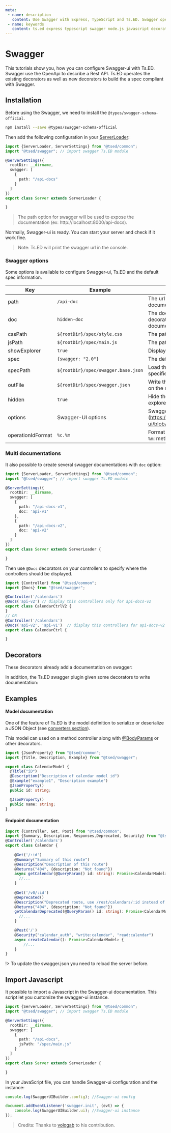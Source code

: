 ```yaml
---
meta:
 - name: description
   content: Use Swagger with Express, TypeScript and Ts.ED. Swagger open source and pro tools have helped millions of API developers, teams, and organizations deliver great APIs.
 - name: keywords
   content: ts.ed express typescript swagger node.js javascript decorators
---
```

# Swagger

<Banner src="https://swagger.io/swagger/media/assets/images/swagger_logo.svg" href="https://swagger.io/" height="128" />

This tutorials show you, how you can configure Swagger-ui with Ts.ED. Swagger use the OpenApi
to describe a Rest API. Ts.ED operates the existing decorators as well as new decorators to build the
a spec compliant with Swagger.

## Installation

Before using the Swagger, we need to install the `@types/swagger-schema-official`.

```bash
npm install --save @types/swagger-schema-official
```

Then add the following configuration in your [ServerLoader](/api/common/server/components/ServerLoader.md):

```typescript
import {ServerLoader, ServerSettings} from "@tsed/common";
import "@tsed/swagger"; // import swagger Ts.ED module

@ServerSettings({
  rootDir: __dirname,
  swagger: [
    {
      path: "/api-docs"
    }
  ]
})
export class Server extends ServerLoader {

}
```

> The path option for swagger will be used to expose the documentation (ex: http://localhost:8000/api-docs).

Normally, Swagger-ui is ready. You can start your server and check if it work fine.

> Note: Ts.ED will print the swagger url in the console.

### Swagger options

Some options is available to configure Swagger-ui, Ts.ED and the default spec information.

Key | Example | Description
---|---|---
path | `/api-doc` |  The url subpath to access to the documentation.
doc | `hidden-doc` |  The documentation key used by `@Docs` decorator to create several swagger documentations.
cssPath | `${rootDir}/spec/style.css` | The path to the CSS file.
jsPath | `${rootDir}/spec/main.js` | The path to the JS file.
showExplorer | `true` | Display the search field in the navbar.
spec | `{swagger: "2.0"}` | The default information spec.
specPath | `${rootDir}/spec/swagger.base.json` | Load the base spec documentation from the specified path.
outFile | `${rootDir}/spec/swagger.json` | Write the `swagger.json` spec documentation on the specified path.
hidden | `true` | Hide the documentation in the dropdown explorer list.
options | Swagger-UI options | SwaggerUI options. See (https://github.com/swagger-api/swagger-ui/blob/HEAD/docs/usage/configuration.md)
operationIdFormat | `%c.%m` | Format of operationId field (`%c`: class name, `%m`: method name).

### Multi documentations

It also possible to create several swagger documentations with `doc` option:

```typescript
import {ServerLoader, ServerSettings} from "@tsed/common";
import "@tsed/swagger"; // import swagger Ts.ED module

@ServerSettings({
  rootDir: __dirname,
  swagger: [
    {
      path: "/api-docs-v1",
      doc: 'api-v1'
    },
    {
      path: "/api-docs-v2",
      doc: 'api-v2'
    }
  ]
})
export class Server extends ServerLoader {

}
```

Then use `@Docs` decorators on your controllers to specify where the controllers should be displayed.

```typescript
import {Controller} from "@tsed/common";
import {Docs} from "@tsed/swagger";

@Controller('/calendars')
@Docs('api-v2') // display this controllers only for api-docs-v2
export class CalendarCtrlV2 {
}
// OR 
@Controller('/calendars')
@Docs('api-v2', 'api-v1')  // display this controllers for api-docs-v2 and api-docs-v1
export class CalendarCtrl {

}
```

## Decorators

These decorators already add a documentation on swagger:

<ApiList query="['Header', 'Status'].indexOf(symbolName) > -1" />

In addition, the Ts.ED swagger plugin given some decorators to write documentation:

<ApiList query="module === '@tsed/swagger' && symbolType === 'decorator' || labels.indexOf('jsonschema')" />

## Examples
#### Model documentation

One of the feature of Ts.ED is the model definition to serialize or deserialize a
JSON Object (see [converters section](/docs/converters.md)).

This model can used on a method controller along with [@BodyParams](/api/common/filters/decorators/BodyParams.md) or other decorators.

```typescript
import {JsonProperty} from "@tsed/common";
import {Title, Description, Example} from "@tsed/swagger";

export class CalendarModel {
  @Title("iD")
  @Description("Description of calendar model id")
  @Example("example1", "Description example")
  @JsonProperty()
  public id: string;

  @JsonProperty()
  public name: string;
}
```

#### Endpoint documentation

```typescript
import {Controller, Get, Post} from "@tsed/common";
import {Summary, Description, Responses,Deprecated, Security} from "@tsed/swagger";
@Controller('/calendars')
export class Calendar {
    
    @Get('/:id')
    @Summary("Summary of this route")
    @Description("Description of this route")
    @Returns("404", {description: "Not found"})
    async getCalendar(@QueryParam() id: string): Promise<CalendarModel> {
      //...
    }
    
    @Get('/v0/:id')
    @Deprecated()
    @Description("Deprecated route, use /rest/calendars/:id instead of.")
    @Returns("404", {description: "Not found"})
    getCalendarDeprecated(@QueryParam() id: string): Promise<CalendarModel> {
      //...
    }

    @Post('/')
    @Security("calendar_auth", "write:calendar", "read:calendar")
    async createCalendar(): Promise<CalendarModel> {
        //...
    }
}
```
!> To update the swagger.json you need to reload the server before.

## Import Javascript

It possible to import a Javascript in the Swagger-ui documentation. This script let you customize the swagger-ui instance. 


```typescript
import {ServerLoader, ServerSettings} from "@tsed/common";
import "@tsed/swagger"; // import swagger Ts.ED module

@ServerSettings({
  rootDir: __dirname,
  swagger: [
    {
      path: "/api-docs",
      jsPath: "/spec/main.js"
    }
  ]
})
export class Server extends ServerLoader {

}
```

In your JavaScript file, you can handle Swagger-ui configuration and the instance:

```javascript
console.log(SwaggerUIBuilder.config); //Swagger-ui config

document.addEventListener('swagger.init', (evt) => {
    console.log(SwaggerUIBuilder.ui); //Swagger-ui instance
});
```

> Credits: Thanks to [vologab](https://github.com/vologab) to his contribution.
